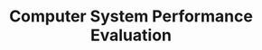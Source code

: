 ---
code: CSC 414
title: Computer System Performance Evaluation
dpt: Computer Science
lvl: 400
set: 2019-2020
lecturer: Dr. Mr. Babatunde
semester: 2
resources: [
    {
        name: "Performance Evaluation",
        link: "https://drive.google.com/open?id=1jL6DFLJu8J6WKgZy8D_XjCwIQoP-ftMn"
    }
]
---